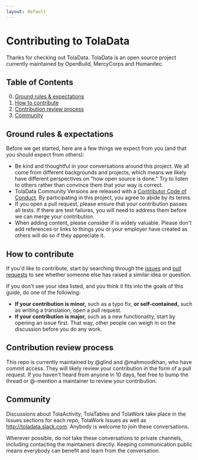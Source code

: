 ```yaml
---
layout: default
---
```


# Contributing to TolaData

Thanks for checking out TolaData.  TolaData is an open source project currently maintained by OpenBuild, MercyCorps and Humanitec.

## Table of Contents

0. [Ground rules & expectations](#ground-rules--expectations)
0. [How to contribute](#how-to-contribute)
0. [Contribution review process](#contribution-review-process)
0. [Community](#community)


## Ground rules & expectations

Before we get started, here are a few things we expect from you (and that you should expect from others):

* Be kind and thoughtful in your conversations around this project. We all come from different backgrounds and projects, which means we likely have different perspectives on "how open source is done." Try to listen to others rather than convince them that your way is correct.
* TolaData Community Versions are released with a [Contributor Code of Conduct](./CODE_OF_CONDUCT.md). By participating in this project, you agree to abide by its terms.
* If you open a pull request, please ensure that your contribution passes all tests. If there are test failures, you will need to address them before we can merge your contribution.
* When adding content, please consider if is widely valuable. Please don't add references or links to things you or your employer have created as others will do so if they appreciate it.

## How to contribute

If you'd like to contribute, start by searching through the [issues](https://github.com/github/TolaActivity/issues) and [pull requests](https://github.com/github/TolaActivity/pulls) to see whether someone else has raised a similar idea or question.

If you don't see your idea listed, and you think it fits into the goals of this guide, do one of the following:
* **If your contribution is minor,** such as a typo fix, **or self-contained,** such as writing a translation, open a pull request.
* **If your contribution is major,** such as a new functionality, start by opening an issue first. That way, other people can weigh in on the discussion before you do any work.


## Contribution review process

This repo is currently maintained by @glind and @mahmoodkhan, who have commit access. They will likely review your contribution in the form of a pull request. If you haven't heard from anyone in 10 days, feel free to bump the thread or @-mention a maintainer to review your contribution.

## Community

Discussions about TolaActivity, TolaTables and TolaWork take place in the Issues sections for each repo, TolaWork Issues as well as http://toladata.slack.com. Anybody is welcome to join these conversations.

Wherever possible, do not take these conversations to private channels, including contacting the maintainers directly. Keeping communication public means everybody can benefit and learn from the conversation.

